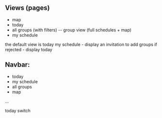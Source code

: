 ## Views (pages)

- map
- today
- all groups (with filters)
  -- group view (full schedules + map)
- my schedule

the default view is today
my schedule - display an invitation to add groups if rejected - display today

## Navbar:

- today
- my schedule
- all groups
- map

...

today
switch
